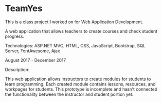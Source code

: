 # TeamYes
This is a class project I worked on for Web Application Development.

A web application that allows teachers to create courses and check student progress.

Technologies: ASP.NET MVC, HTML, CSS, JavaScript, Bootstrap, SQL Server, FontAwesome, Ajax

August 2017 - December 2017

Description:

This web application allows instructors to create modules for students to learn programming. Each created module contains lessons, resources,
and workpages for students. This prototype is incomplete and hasn't connected the functionality between the instructor and student portion yet.
